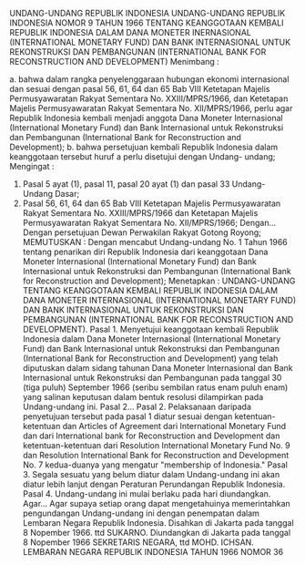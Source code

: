  UNDANG-UNDANG REPUBLIK INDONESIA UNDANG-UNDANG REPUBLIK INDONESIA NOMOR 9 TAHUN 1966 TENTANG KEANGGOTAAN KEMBALI REPUBLIK INDONESIA DALAM DANA MONETER INERNASIONAL (INTERNATIONAL MONETARY FUND) DAN BANK INTERNASIONAL UNTUK REKONSTRUKSI DAN PEMBANGUNAN (INTERNATIONAL BANK FOR RECONSTRUCTION AND DEVELOPMENT)
Menimbang :

a. bahwa dalam rangka penyelenggaraan hubungan ekonomi internasional dan sesuai dengan pasal 56, 61, 64 dan 65 Bab VIII Ketetapan Majelis Permusyawaratan Rakyat Sementara No. XXIII/MPRS/1966, dan Ketetapan Majelis Permusyawaratan Rakyat Sementara No. XlI/MPRS/1966, perlu agar Republik Indonesia kembali menjadi anggota Dana Moneter Internasional (International Monetary Fund) dan Bank Internasional untuk Rekonstruksi dan Pembangunan (International Bank for Reconstruction and Development);
b. bahwa persetujuan kembali Republik Indonesia dalam keanggotaan tersebut huruf a perlu disetujui dengan Undang- undang;
Mengingat :

1. Pasal 5 ayat (1), pasal 11, pasal 20 ayat (1) dan pasal 33 Undang- Undang Dasar;
2. Pasal 56, 61, 64 dan 65 Bab VIII Ketetapan Majelis Permusyawaratan Rakyat Sementara No. XXIII/MPRS/1966 dan Ketetapan Majelis Permusyawaratan Rakyat Sementara No. XII/MPRS/1966; Dengan… Dengan persetujuan Dewan Perwakilan Rakyat Gotong Royong;
MEMUTUSKAN :
 Dengan mencabut Undang-undang No. 1 Tahun 1966 tentang penarikan diri Republik Indonesia dari keanggotaan Dana Moneter Internasional (International Monetary Fund) dan Bank Internasional untuk Rekonstruksi dan Pembangunan (International Bank for Reconstruction and Development); Menetapkan : UNDANG-UNDANG TENTANG KEANGGOTAAN KEMBALI REPUBLIK INDONESIA DALAM DANA MONETER INTERNASIONAL (INTERNATIONAL MONETARY FUND) DAN BANK INTERNASIONAL UNTUK REKONSTRUKSI DAN PEMBANGUNAN (INTERNATIONAL BANK FOR RECONSTRUCTION AND DEVELOPMENT). Pasal 1. Menyetujui keanggotaan kembali Republik Indonesia dalam Dana Moneter Internasional (International Monetary Fund) dan Bank Internasional untuk Rekonstruksi dan Pembangunan (International Bank for Reconstruction and Development) yang telah diputuskan dalam sidang tahunan Dana Moneter Internasional dan Bank Internasional untuk Rekonstruksi dan Pembangunan pada tanggal 30 (tiga puluh) September 1966 (seribu sembilan ratus enam puluh enam) yang salinan keputusan dalam bentuk resolusi dilampirkan pada Undang-undang ini. Pasal 2… Pasal 2. Pelaksanaan daripada penyetujuan tersebut pada pasal 1 diatur sesuai dengan ketentuan-ketentuan dan Articles of Agreement dari International Monetary Fund dan dari International bank for Reconstruction and Development dan ketentuan-ketentuan dari Resolution International Monetary Fund No. 9 dan Resolution International Bank for Reconstruction and Development No. 7 kedua-duanya yang mengatur "membership of Indonesia." Pasal 3. Segala sesuatu yang belum diatur dalam Undang-undang ini akan diatur lebih lanjut dengan Peraturan Perundangan Republik Indonesia. Pasal 4. Undang-undang ini mulai berlaku pada hari diundangkan. Agar… Agar supaya setiap orang dapat mengetahuinya memerintahkan pengundangan Undang-undang ini dengan penempatan dalam Lembaran Negara Republik Indonesia. Disahkan di Jakarta pada tanggal 8 Nopember 1966. ttd SUKARNO. Diundangkan di Jakarta pada tanggal 8 Nopember 1966 SEKRETARIS NEGARA, ttd MOHD. ICHSAN. LEMBARAN NEGARA REPUBLIK INDONESIA TAHUN 1966 NOMOR 36